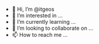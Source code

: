 - 👋 Hi, I’m @itgeos
- 👀 I’m interested in ...
- 🌱 I’m currently learning ...
- 💞️ I’m looking to collaborate on ...
- 📫 How to reach me ...

<!---
itgeos/itgeos is a ✨ special ✨ repository because its `README.md` (this file) appears on your GitHub profile.
You can click the Preview link to take a look at your changes.
--->
